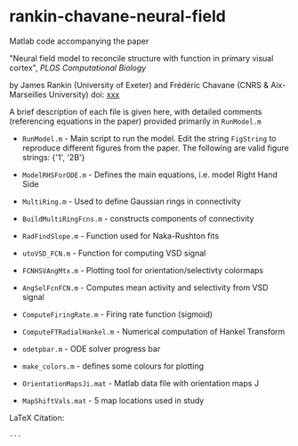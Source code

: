 # rankin-chavane-neural-field
Matlab code accompanying the paper

"Neural field model to reconcile structure with function in primary visual cortex", *PLOS Computational Biology*

by James Rankin (University of Exeter) and Frédéric Chavane (CNRS & Aix-Marseilles University)
doi: [xxx](http://journals.plos.org/ploscompbiol/)

A brief description of each file is given here, with detailed comments 
(referencing equations in the paper) provided primarily in `RunModel.m`

* `RunModel.m` - Main script to run the model.
Edit the string `FigString` to reproduce different figures from the paper. The following are valid figure strings: {'1', '2B'}

* `ModelRHSForODE.m` - Defines the main equations, 
i.e. model Right Hand Side

* `MultiRing.m` - Used to define Gaussian rings in connectivity

* `BuildMultiRingFcns.m` - constructs components of connectivity

* `RadFindSlope.m` - Function used for Naka-Rushton fits

* `utoVSD_FCN.m` - Function for computing VSD signal

* `FCNHSVAngMtx.m` - Plotting tool for orientation/selectivty colormaps

* `AngSelFcnFCN.m` - Computes mean activity and selectivity from VSD signal

* `ComputeFiringRate.m` - Firing rate function (sigmoid)

* `ComputeFTRadialHankel.m` - Numerical computation of Hankel Transform

* `odetpbar.m` - ODE solver progress bar

* `make_colors.m` - defines some colours for plotting

* `OrientationMapsJi.mat` - Matlab data file with orientation maps J

* `MapShiftVals.mat` - 5 map locations used in study 

LaTeX Citation:

```
...
```
